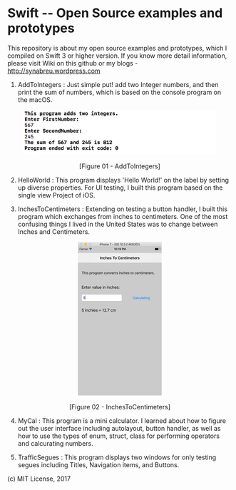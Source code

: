 # Swift -- Open Source examples and prototypes
This repository is about my open source examples and prototypes, which I compiled on Swift 3 or higher version. 
If you know more detail information, please visit Wiki on this github or my blogs - http://synabreu.wordpress.com

1. AddToIntegers : Just simple put! add two Integer numbers, and then print the sum of numbers, which is based on the console program on the macOS. 

<p align="center"><img src="https://github.com/synabreu/Swift/blob/master/Screenshots/01.AddIntegers.png"></img></p>
<p align="center">[Figure 01 - AddToIntegers]</p>


2. HelloWorld : This program displays 'Hello World!' on the label by setting up diverse properties. For UI testing, I built this program based on the single view Project of iOS.  

<!-- // Link
<p align="center" width="50" height="80"><img src="/Screenshots/02.HelloWorld.png"></img></p>
<p align="center" >[Figure 02 - HelloWorld]</p>
// -->

3. InchesToCentimeters : Extending on testing a button handler, I built this program which exchanges from inches to centimeters. One of the most confusing things I lived in the United States was to change between Inches and Centimeters.  

<p align="center"><img src="/Screenshots/03.InchesToCentimeters.png"></img></p>
<p align="center" >[Figure 02 - InchesToCentimeters]</p>

4. MyCal : This program is a mini calculator. I learned about how to figure out the user interface including autolayout, button handler, as well as how to use the types of enum, struct, class for performing operators and calcurating numbers.  

5. TrafficSegues : This program displays two windows for only testing segues including Titles, Navigation items, and Buttons.


(c) MIT License, 2017

